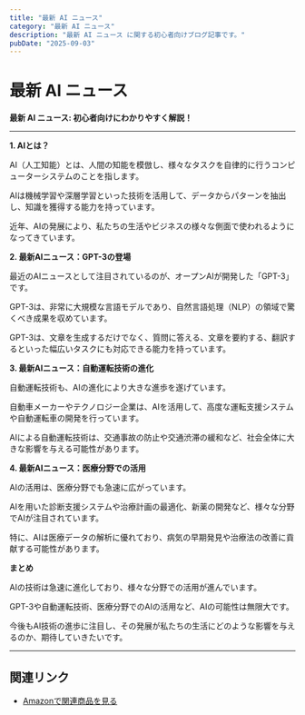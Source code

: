 ```yaml
---
title: "最新 AI ニュース"
category: "最新 AI ニュース"
description: "最新 AI ニュース に関する初心者向けブログ記事です。"
pubDate: "2025-09-03"
---
```


# 最新 AI ニュース

**最新 AI ニュース: 初心者向けにわかりやすく解説！**

---

**1. AIとは？**

AI（人工知能）とは、人間の知能を模倣し、様々なタスクを自律的に行うコンピューターシステムのことを指します。

AIは機械学習や深層学習といった技術を活用して、データからパターンを抽出し、知識を獲得する能力を持っています。

近年、AIの発展により、私たちの生活やビジネスの様々な側面で使われるようになってきています。



**2. 最新AIニュース：GPT-3の登場**

最近のAIニュースとして注目されているのが、オープンAIが開発した「GPT-3」です。

GPT-3は、非常に大規模な言語モデルであり、自然言語処理（NLP）の領域で驚くべき成果を収めています。

GPT-3は、文章を生成するだけでなく、質問に答える、文章を要約する、翻訳するといった幅広いタスクにも対応できる能力を持っています。



**3. 最新AIニュース：自動運転技術の進化**

自動運転技術も、AIの進化により大きな進歩を遂げています。

自動車メーカーやテクノロジー企業は、AIを活用して、高度な運転支援システムや自動運転車の開発を行っています。

AIによる自動運転技術は、交通事故の防止や交通渋滞の緩和など、社会全体に大きな影響を与える可能性があります。



**4. 最新AIニュース：医療分野での活用**

AIの活用は、医療分野でも急速に広がっています。

AIを用いた診断支援システムや治療計画の最適化、新薬の開発など、様々な分野でAIが注目されています。

特に、AIは医療データの解析に優れており、病気の早期発見や治療法の改善に貢献する可能性があります。



**まとめ**

AIの技術は急速に進化しており、様々な分野での活用が進んでいます。

GPT-3や自動運転技術、医療分野でのAIの活用など、AIの可能性は無限大です。

今後もAI技術の進歩に注目し、その発展が私たちの生活にどのような影響を与えるのか、期待していきたいです。



---

## 関連リンク

- [Amazonで関連商品を見る](https://www.amazon.co.jp/s?k=%E6%9C%80%E6%96%B0+AI+%E3%83%8B%E3%83%A5%E3%83%BC%E3%82%B9&tag=autowritehubai-22)
